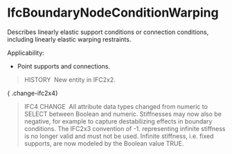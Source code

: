 IfcBoundaryNodeConditionWarping
===============================

Describes linearly elastic support conditions or connection conditions, including linearly elastic warping restraints.

Applicability:

* Point supports and connections.

> HISTORY&nbsp; New entity in IFC2x2.

{ .change-ifc2x4}
> IFC4 CHANGE&nbsp; All attribute data types changed from numeric to SELECT between Boolean and numeric. Stiffnesses may now also be negative, for example to capture destabilizing effects in boundary conditions. The IFC2x3 convention of -1. representing infinite stiffness is no longer valid and must not be used. Infinite stiffness, i.e. fixed supports, are now modeled by the Boolean value TRUE.
